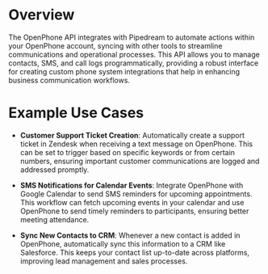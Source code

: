 # Overview

The OpenPhone API integrates with Pipedream to automate actions within your OpenPhone account, syncing with other tools to streamline communications and operational processes. This API allows you to manage contacts, SMS, and call logs programmatically, providing a robust interface for creating custom phone system integrations that help in enhancing business communication workflows.

# Example Use Cases

- **Customer Support Ticket Creation**: Automatically create a support ticket in Zendesk when receiving a text message on OpenPhone. This can be set to trigger based on specific keywords or from certain numbers, ensuring important customer communications are logged and addressed promptly.

- **SMS Notifications for Calendar Events**: Integrate OpenPhone with Google Calendar to send SMS reminders for upcoming appointments. This workflow can fetch upcoming events in your calendar and use OpenPhone to send timely reminders to participants, ensuring better meeting attendance.

- **Sync New Contacts to CRM**: Whenever a new contact is added in OpenPhone, automatically sync this information to a CRM like Salesforce. This keeps your contact list up-to-date across platforms, improving lead management and sales processes.
